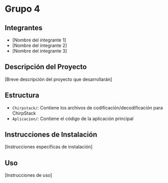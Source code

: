 # Grupo 4

## Integrantes
- [Nombre del integrante 1]
- [Nombre del integrante 2]
- [Nombre del integrante 3]

## Descripción del Proyecto
[Breve descripción del proyecto que desarrollarán]

## Estructura
- `Chirpstack/`: Contiene los archivos de codificación/decodificación para ChirpStack
- `Aplicacion/`: Contiene el código de la aplicación principal

## Instrucciones de Instalación
[Instrucciones específicas de instalación]

## Uso
[Instrucciones de uso] 